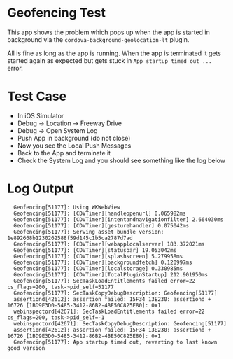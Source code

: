 # Geofencing Test

This app shows the problem which pops up when the app is started in background via the `cordova-background-geolocation-lt` plugin.

All is fine as long as the app is running. When the app is terminated it gets started again as expected but gets stuck in `App startup timed out ...` error.

# Test Case

  + In iOS Simulator
  + Debug -> Location -> Freeway Drive
  + Debug -> Open System Log
  + Push App in background (do not close)
  + Now you see the Local Push Messages
  + Back to the App and terminate it
  + Check the System Log and you should see something like the log below

# Log Output

```
  Geofencing[51177]: Using WKWebView
  Geofencing[51177]: [CDVTimer][handleopenurl] 0.065982ms
  Geofencing[51177]: [CDVTimer][intentandnavigationfilter] 2.664030ms
  Geofencing[51177]: [CDVTimer][gesturehandler] 0.075042ms
  Geofencing[51177]: Serving asset bundle version: 1e892668b1230262588f59d145c1b5ca2787d7ad
  Geofencing[51177]: [CDVTimer][webapplocalserver] 183.372021ms
  Geofencing[51177]: [CDVTimer][statusbar] 19.053042ms
  Geofencing[51177]: [CDVTimer][splashscreen] 5.279958ms
  Geofencing[51177]: [CDVTimer][backgroundfetch] 0.120997ms
  Geofencing[51177]: [CDVTimer][localstorage] 0.330985ms
  Geofencing[51177]: [CDVTimer][TotalPluginStartup] 212.901950ms
  Geofencing[51177]: SecTaskLoadEntitlements failed error=22 cs_flags=200, task->pid_self=51177
  Geofencing[51177]: SecTaskCopyDebugDescription: Geofencing[51177]
  assertiond[42612]: assertion failed: 15F34 13E230: assertiond + 16726 [1BD9E3D0-5485-3412-86B2-4BE50C825E80]: 0x1
  webinspectord[42671]: SecTaskLoadEntitlements failed error=22 cs_flags=200, task->pid_self=-1
  webinspectord[42671]: SecTaskCopyDebugDescription: Geofencing[51177]
  assertiond[42612]: assertion failed: 15F34 13E230: assertiond + 16726 [1BD9E3D0-5485-3412-86B2-4BE50C825E80]: 0x1
  Geofencing[51177]: App startup timed out, reverting to last known good version
```
